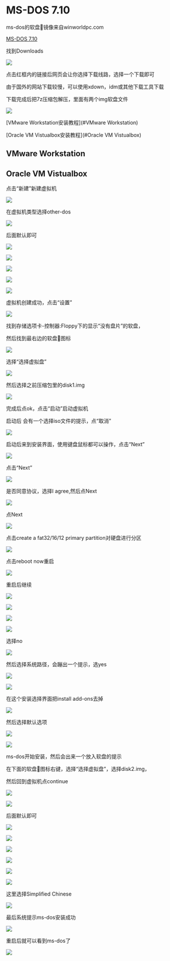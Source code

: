 # MS-DOS 7.10

ms-dos的软盘💾镜像来自winworldpc.com

[MS-DOS 7.10](https://winworldpc.com/product/ms-dos/7x)

找到Downloads

![](pic\dos71_1.png)

点击红框内的链接后网页会让你选择下载线路，选择一个下载即可

由于国外的网站下载较慢，可以使用xdown，idm或其他下载工具下载

下载完成后把7z压缩包解压，里面有两个img软盘文件

![](pic\dos71_11.png)

[VMware Workstation安装教程](#VMware Workstation)

[Oracle VM Vistualbox安装教程](#Oracle VM Vistualbox)

## VMware Workstation

## Oracle VM Vistualbox

点击“新建”新建虚拟机

![](pic\dos71_2.png)

在虚拟机类型选择other-dos

![](pic\dos71_3.png)

后面默认即可

![](pic\dos71_4.png)

![](pic\dos71_5.png)

![](pic\dos71_6.png)

![](pic\dos71_7.png)

![](pic\dos71_8.png)

虚拟机创建成功，点击“设置”

![](pic\dos71_9.png)

找到存储选项卡-控制器:Floppy下的显示“没有盘片”的软盘，

然后找到最右边的软盘💾图标

![](pic\dos71_10.png)

选择“选择虚拟盘”

![](pic\dos71_12.png)

然后选择之前压缩包里的disk1.img

![](pic\dos71_13.png)

完成后点ok，点击“启动”启动虚拟机

启动后	会有一个选择iso文件的提示，点“取消”

![](D:\documents\prj\InstallGuide\pic\dos71_14.png)

启动后来到安装界面，使用键盘鼠标都可以操作，点击“Next”

![](pic\dos71_15.png)

点击“Next”

![](pic\dos71_16.png)

是否同意协议，选择I agree,然后点Next

![](pic\dos71_17.png)

点Next

![](pic\dos71_18.png)

点击create a fat32/16/12 primary partition对硬盘进行分区

![](pic\dos71_19.png)

点击reboot now重启

![](pic\dos71_20.png)

重启后继续

![](pic\dos71_21.png)

![](pic\dos71_22.png)

![](pic\dos71_23.png)

![](pic\dos71_24.png)

选择no

![](pic\dos71_25.png)

然后选择系统路径，会蹦出一个提示，选yes

![](pic\dos71_26.png)

![](pic\dos71_27.png)

在这个安装选择界面把install add-ons去掉

![](pic\dos71_28.png)

然后选择默认选项

![](pic\dos71_29.png)

![](pic\dos71_30.png)

ms-dos开始安装，然后会出来一个放入软盘的提示

在下面的软盘💾图标右键，选择“选择虚拟盘”，选择disk2.img，

然后回到虚拟机点continue

![](pic\dos71_31.png)

![](pic\dos71_32.png)

后面默认即可

![](pic\dos71_33.png)

![](pic\dos71_34.png)

![](pic\dos71_35.png)

![](pic\dos71_36.png)

![](pic\dos71_37.png)

![](pic\dos71_38.png)

这里选择Simplified Chinese

![](pic\dos71_39.png)

最后系统提示ms-dos安装成功

![](pic\dos71_40.png)

重启后就可以看到ms-dos了

![](pic\dos71_41.png)